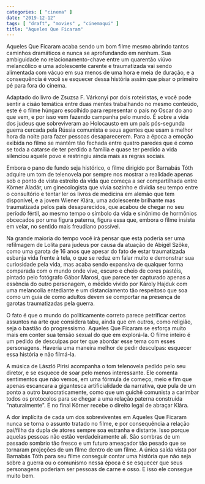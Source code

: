 ```yaml
---
categories: [ "cinema" ]
date: "2019-12-12"
tags: [ "draft", "movies" , "cinemaqui" ]
title: "Aqueles Que Ficaram"
---
```

Aqueles Que Ficaram acaba sendo um bom filme mesmo abrindo tantos
caminhos dramáticos e nunca se aprofundando em nenhum. Sua ambiguidade
no relacionamento-chave entre um quarentão viúvo melancólico e uma
adolescente carente e traumatizada vai sendo alimentada com vácuo em
sua menos de uma hora e meia de duração, e a consequência é você
se esquecer dessa história assim que pisar o primeiro pé para fora do
cinema.

Adaptado do livro de Zsuzsa F. Várkonyi por dois roteiristas, e você
pode sentir a cisão temática entre duas mentes trabalhando no mesmo
conteúdo, este é o filme húngaro escolhido para representar o país no
Oscar do ano que vem, e por isso vem fazendo campanha pelo mundo. É sobre
a vida dos judeus que sobreviveram ao Holocausto em um país pós-segunda
guerra cercada pela Rússia comunista e seus agentes que usam a melhor
hora da noite para fazer pessoas desaparecerem. Para a época a emoção
exibida no filme se mantém tão fechada entre quatro paredes que é
como se toda a catarse de ter perdido a família e quase ter perdido a
vida silenciou aquele povo e restringiu ainda mais as regras sociais.

Embora o pano de fundo seja histórico, o filme dirigido por
Barnabás Tóth adquire um tom de telenovela por sempre nos mostrar a
realidade apenas sob o ponto de vista estreito da vida que começa a ser
compartilhada entre Körner Aladár, um ginecologista que vivia sozinho e
dividia seu tempo entre o consultório e tentar ler os livros de medicina
em alemão que tem disponível, e a jovem Wiener Klára, uma adolescente
brilhante mas traumatizada pelos pais desaparecidos, que acabou de chegar
no seu período fértil, ao mesmo tempo o símbolo da vida e sinônimo
de hormônios obcecados por uma figura paterna, figura essa que, embora
o filme insista em velar, no sentido mais freudiano possível.

Na grande maioria do tempo você irá pensar que esta poderia ser uma
refilmagem de Lolita para judeus por causa da atuação de Abigél Szõke,
como uma garota de 16 anos que apesar do fato de estar traumatizada
esbanja vida frente à tela, o que se reduz em falar muito e demonstrar
sua curiosidade pela vida, mas acaba sendo expansiva de qualquer forma
comparada com o mundo onde vive, escuro e cheio de cores pastéis,
pintado pelo fotógrafo Gábor Marosi, que parece ter capturado apenas a
essência do outro personagem, o médido vivido por Károly Hajduk com
uma melancolia entediante e um distanciamento tão respeitoso que soa
como um guia de como adultos devem se comportar na presença de garotas
traumatizadas pela guerra.

O fato é que o mundo do politicamente correto parece petrificar
certos assuntos na arte que considera tabu, ainda que em outros, como
religião, seja o bastião do progressismo. Aqueles Que Ficaram se
esforça muito mais em conter sua tensão sexual do que em explorá-la. O
filme inteiro é um pedido de desculpas por ter que abordar esse tema
com esses personagens. Haveria uma maneira melhor de pedir desculpas:
esquecer essa história e não filmá-la.

A música de László Pirisi acompanha o tom telenovela pedido pelo
seu diretor, e se esquece de soar pelo menos interessante. Ele comenta
sentimentos que não vemos, em uma fórmula de começo, meio e fim que
apenas escancara a gigantesca artificialidade da narrativa, que pula de um
ponto a outro burocraticamente, como que um guichê comunista a carimbar
todos os protocolos para se chegar a uma relação paterna construída
"naturalmente". E no final Körner recebe o direito legal de abraçar
Klára.

A dor implícita de cada um dos sobreviventes em Aqueles Que Ficaram
nunca se torna o assunto tratado no filme, e por consequência a relação
pai/filha da dupla de atores sempre soa estranha e distante. Isso porque
aquelas pessoas não estão verdadeiramente ali. São sombras de um
passado sombrio tão fresco e um futuro ameaçador tão pesado que se
tornaram projeções de um filme dentro de um filme. A única saída
vista por Barnabás Tóth para seu filme conseguir contar uma história
que não seja sobre a guerra ou o comunismo nessa época é se esquecer
que seus personagens poderiam ser pessoas de carne e osso. E isso ele
consegue muito bem.
